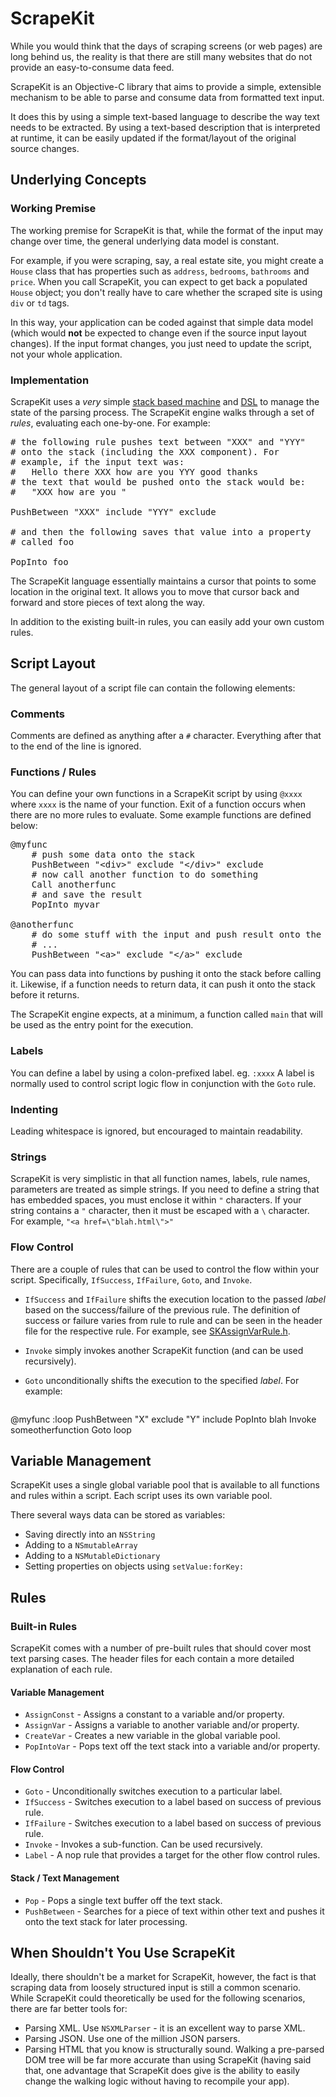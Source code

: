 # ScrapeKit #
While you would think that the days of scraping screens (or web pages) are long behind us, the reality is that there are still many websites that do not provide an easy-to-consume data feed.

ScrapeKit is an Objective-C library that aims to provide a simple, extensible mechanism to be able to parse and consume data from formatted text input. 

It does this by using a simple text-based language to describe the way text needs to be extracted.  By using a text-based description that is interpreted at runtime, it can be easily updated if the format/layout of the original source changes.

## Underlying Concepts ##
### Working Premise ###
The working premise for ScrapeKit is that, while the format of the input may change over time, the general underlying data model is constant.  

For example, if you were scraping, say, a real estate site, you might create a `House` class that has properties such as `address`, `bedrooms`, `bathrooms` and `price`.  When you call ScrapeKit, you can expect to get back a populated `House` object; you don't really have to care whether the scraped site is using `div` or `td` tags.  

In this way, your application can be coded against that simple data model (which would **not** be expected to change even if the source input layout changes).  If the input format changes, you just need to update the script, not your whole application.

### Implementation ###
ScrapeKit uses a *very* simple [stack based machine](http://en.wikipedia.org/wiki/Stack_machine) and [DSL](http://en.wikipedia.org/wiki/Domain-specific_language) to manage the state of the parsing process.  The ScrapeKit engine walks through a set of *rules*, evaluating each one-by-one. For example:

<pre lang="text">
# the following rule pushes text between "XXX" and "YYY"
# onto the stack (including the XXX component). For
# example, if the input text was:
#   Hello there XXX how are you YYY good thanks
# the text that would be pushed onto the stack would be:
#   "XXX how are you "

PushBetween "XXX" include "YYY" exclude

# and then the following saves that value into a property
# called foo

PopInto foo
</pre>

The ScrapeKit language essentially maintains a cursor that points to some location in the original text.  It allows you to move that cursor back and forward and store pieces of text along the way.

In addition to the existing built-in rules, you can easily add your own custom rules.

## Script Layout ##
The general layout of a script file can contain the following elements:
### Comments ###
Comments are defined as anything after a `#` character.  Everything after that to the end of the line is ignored.

### Functions / Rules ###
You can define your own functions in a ScrapeKit script by using `@xxxx` where `xxxx` is the name of your function.  Exit of a function occurs when there are no more rules to evaluate.  Some example functions are defined below:

<pre lang="text">
@myfunc
	# push some data onto the stack
	PushBetween "&lt;div&gt;" exclude "&lt;/div&gt;" exclude
	# now call another function to do something
	Call anotherfunc
	# and save the result
	PopInto myvar
	
@anotherfunc
	# do some stuff with the input and push result onto the stack
	# ...
	PushBetween "&lt;a&gt;" exclude "&lt;/a&gt;" exclude
</pre>

You can pass data into functions by pushing it onto the stack before calling it.  Likewise, if a function needs to return data, it can push it onto the stack before it returns.

The ScrapeKit engine expects, at a minimum, a function called `main` that will be used as the entry point for the execution.

### Labels ###
You can define a label by using a colon-prefixed label. eg. `:xxxx`  A label is normally used to control script logic flow in conjunction with the `Goto` rule.

### Indenting ###
Leading whitespace is ignored, but encouraged to maintain readability.

### Strings ###
ScrapeKit is very simplistic in that all function names, labels, rule names, parameters are treated as simple strings. If you need to define a string that has embedded spaces, you must enclose it within `"` characters.  If your string contains a `"` character, then it must be escaped with a `\` character. For example, `"<a href=\"blah.html\">"`

### Flow Control ###
There are a couple of rules that can be used to control the flow within your script.  Specifically, `IfSuccess`, `IfFailure`, `Goto`, and `Invoke`.  

* `IfSuccess` and `IfFailure` shifts the execution location to the passed *label* based on the success/failure of the previous rule.  The definition of success or failure varies from rule to rule and can be seen in the header file for the respective rule. For example, see [SKAssignVarRule.h](ScrapeKit/Classes/Engine/Rules/SKAssignVarRule.h).
* `Invoke` simply invokes another ScrapeKit function (and can be used recursively).  
* `Goto` unconditionally shifts the execution to the specified *label*. For example:

	<pre lang="text">
@myfunc
	:loop
		PushBetween "X" exclude "Y" include 
		PopInto blah
		Invoke someotherfunction
		Goto loop
</pre>

## Variable Management ##
ScrapeKit uses a single global variable pool that is available to all functions and rules within a script.  Each script uses its own variable pool.

There several ways data can be stored as variables:

* Saving directly into an `NSString`
* Adding to a `NSmutableArray`
* Adding to a `NSMutableDictionary`
* Setting properties on objects using `setValue:forKey:` 

## Rules ##
### Built-in Rules ###
ScrapeKit comes with a number of pre-built rules that should cover most text parsing cases.  The header files for each contain a more detailed explanation of each rule.

#### Variable Management ####
* `AssignConst` - Assigns a constant to a variable and/or property.
* `AssignVar` - Assigns a variable to another variable and/or property.
* `CreateVar` - Creates a new variable in the global variable pool.
* `PopIntoVar` - Pops text off the text stack into a variable and/or property.

#### Flow Control ####
* `Goto` - Unconditionally switches execution to a particular label.
* `IfSuccess` - Switches execution to a label based on success of previous rule.
* `IfFailure` - Switches execution to a label based on success of previous rule.
* `Invoke` - Invokes a sub-function.  Can be used recursively.
* `Label` - A nop rule that provides a target for the other flow control rules.

#### Stack / Text Management ####
* `Pop` - Pops a single text buffer off the text stack.
* `PushBetween` - Searches for a piece of text within other text and pushes it onto the text stack for later processing.

## When Shouldn't You Use ScrapeKit ##
Ideally, there shouldn't be a market for ScrapeKit, however, the fact is that scraping data from loosely structured input is still a common scenario.  While ScrapeKit could theoretically be used for the following scenarios, there are far better tools for:

* Parsing XML. Use `NSXMLParser` - it is an excellent way to parse XML.
* Parsing JSON. Use one of the million JSON parsers.
* Parsing HTML that you know is structurally sound. Walking a pre-parsed DOM tree will be far more accurate than using ScrapeKit (having said that, one advantage that ScrapeKit does give is the ability to easily change the walking logic without having to recompile your app).